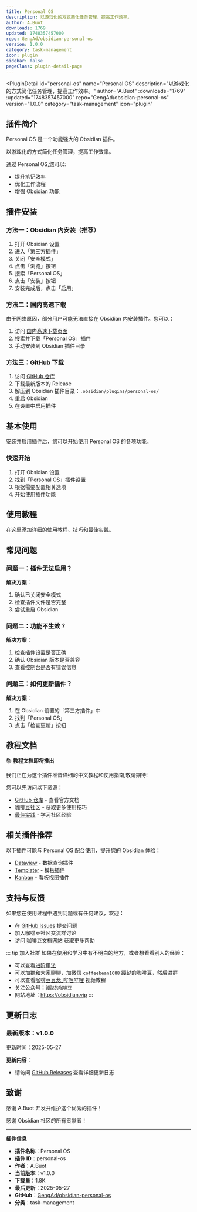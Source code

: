 ```yaml
---
title: Personal OS
description: 以游戏化的方式简化任务管理，提高工作效率。
author: A.Buot
downloads: 1769
updated: 1748357457000
repo: GengAd/obsidian-personal-os
version: 1.0.0
category: task-management
icon: plugin
sidebar: false
pageClass: plugin-detail-page
---
```


<PluginDetail
  id="personal-os"
  name="Personal OS"
  description="以游戏化的方式简化任务管理，提高工作效率。"
  author="A.Buot"
  :downloads="1769"
  :updated="1748357457000"
  repo="GengAd/obsidian-personal-os"
  version="1.0.0"
  category="task-management"
  icon="plugin"
>

<!-- AUTO_GENERATED_START -->
## 插件简介

Personal OS 是一个功能强大的 Obsidian 插件。

以游戏化的方式简化任务管理，提高工作效率。

通过 Personal OS,您可以:

- 提升笔记效率
- 优化工作流程
- 增强 Obsidian 功能

<!-- AUTO_GENERATED_END -->

<!-- AUTO_GENERATED_START -->
## 插件安装

### 方法一：Obsidian 内安装（推荐）

1. 打开 Obsidian 设置
2. 进入「第三方插件」
3. 关闭「安全模式」
4. 点击「浏览」按钮
5. 搜索「Personal OS」
6. 点击「安装」按钮
7. 安装完成后，点击「启用」

### 方法二：国内高速下载

由于网络原因，部分用户可能无法直接在 Obsidian 内安装插件。您可以：

1. 访问 [国内高速下载页面](/zh/documentation/obsidian-plugins-download.html)
2. 搜索并下载「Personal OS」插件
3. 手动安装到 Obsidian 插件目录

### 方法三：GitHub 下载

1. 访问 [GitHub 仓库](https://github.com/GengAd/obsidian-personal-os)
2. 下载最新版本的 Release
3. 解压到 Obsidian 插件目录：`.obsidian/plugins/personal-os/`
4. 重启 Obsidian
5. 在设置中启用插件

## 基本使用

安装并启用插件后，您可以开始使用 Personal OS 的各项功能。

### 快速开始

1. 打开 Obsidian 设置
2. 找到「Personal OS」插件设置
3. 根据需要配置相关选项
4. 开始使用插件功能

<!-- AUTO_GENERATED_END -->

<!-- CUSTOM_CONTENT_START:tutorial -->
## 使用教程

在这里添加详细的使用教程、技巧和最佳实践。

<!-- CUSTOM_CONTENT_END:tutorial -->

<!-- SHARED_CONTENT_START -->
## 常见问题

### 问题一：插件无法启用？

**解决方案**：
1. 确认已关闭安全模式
2. 检查插件文件是否完整
3. 尝试重启 Obsidian

### 问题二：功能不生效？

**解决方案**：
1. 检查插件设置是否正确
2. 确认 Obsidian 版本是否兼容
3. 查看控制台是否有错误信息

### 问题三：如何更新插件？

**解决方案**：
1. 在 Obsidian 设置的「第三方插件」中
2. 找到「Personal OS」
3. 点击「检查更新」按钮

## 教程文档

📚 **教程文档即将推出**

我们正在为这个插件准备详细的中文教程和使用指南,敬请期待!

您可以先访问以下资源：
- [GitHub 仓库](https://github.com/GengAd/obsidian-personal-os) - 查看官方文档
- [咖啡豆社区](/zh/bases/) - 获取更多使用技巧
- [最佳实践](/zh/best-practices/) - 学习社区经验

## 相关插件推荐

以下插件可能与 Personal OS 配合使用，提升您的 Obsidian 体验：

- [Dataview](/zh/plugins/dataview.html) - 数据查询插件
- [Templater](/zh/plugins/templater-obsidian.html) - 模板插件
- [Kanban](/zh/plugins/obsidian-kanban.html) - 看板视图插件

## 支持与反馈

如果您在使用过程中遇到问题或有任何建议，欢迎：

- 在 [GitHub Issues](https://github.com/GengAd/obsidian-personal-os/issues) 提交问题
- 加入咖啡豆社区交流群讨论
- 访问 [咖啡豆文档网站](https://obsidian.vip) 获取更多帮助

::: tip 加入社群
如果在使用和学习中有不明白的地方，或者想看看别人的经验：
- 可以查看[进阶用法](/zh/advanced)
- 可以加群和大家聊聊，加微信 `coffeebean1688` 蹦跶的咖啡豆，然后进群
- 可以查看[咖啡豆豆龙_哔哩哔哩](https://space.bilibili.com/618777356) 视频教程
- 关注公众号：`蹦跶的咖啡豆`
- 网站地址：https://obsidian.vip
:::
<!-- SHARED_CONTENT_END -->

<!-- AUTO_GENERATED_START -->
## 更新日志

### 最新版本：v1.0.0

更新时间：2025-05-27

**更新内容**：
- 请访问 [GitHub Releases](https://github.com/GengAd/obsidian-personal-os/releases) 查看详细更新日志

## 致谢

感谢 A.Buot 开发并维护这个优秀的插件！

感谢 Obsidian 社区的所有贡献者！

---

**插件信息**
- **插件名称**：Personal OS
- **插件 ID**：personal-os
- **作者**：A.Buot
- **当前版本**：v1.0.0
- **下载量**：1.8K
- **最后更新**：2025-05-27
- **GitHub**：[GengAd/obsidian-personal-os](https://github.com/GengAd/obsidian-personal-os)
- **分类**：task-management
<!-- AUTO_GENERATED_END -->

</PluginDetail>

